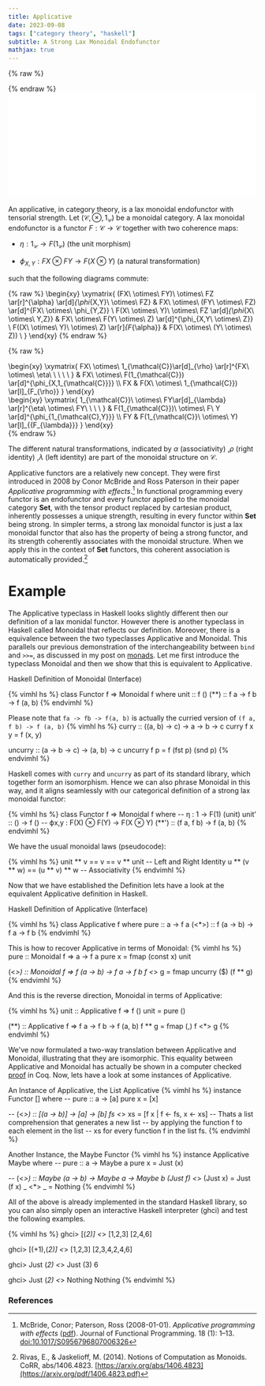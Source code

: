 ```yaml
---
title: Applicative
date: 2023-09-08
tags: ["category theory", "haskell"]
subtitle: A Strong Lax Monoidal Endofunctor
mathjax: true
---
```

{% raw %}
<script>
  MathJax = {
    loader: {
      load: ['[custom]/xypic.js'],
      paths: {custom: 'https://beuke.org/js'}
    },
    tex: {
      packages: {'[+]': ['xypic']}
    }
  };
</script>

<script id="MathJax-script" async src="https://cdn.jsdelivr.net/npm/mathjax@3.1.4/es5/tex-chtml-full.js"></script>
<script>
window.addEventListener('load', function() {
   document.querySelectorAll("mjx-xypic-object").forEach( (x) => (x.style.color = "var(--darkreader-text--text"));
   document.querySelectorAll("mjx-math > mjx-xypic > svg > g").forEach(x => x.setAttribute("stroke", "var(--darkreader-text--text"))
})
</script>

</style>
{% endraw %}

<br>
<img src="/images/applicative.png" onclick="window.open(this.src)">
<!-- The source as dot is next to image. Compile with: dot -Tsvg typeclasses.dot -o typeclasses.svg -->
<br>

An applicative, in category theory, is a lax monoidal endofunctor with tensorial strength. Let $(\mathcal{C}, \otimes, 1_{\mathcal{C}})$ be a monoidal category. A lax monoidal endofunctor is a functor $F : \mathcal{C} \rightarrow \mathcal{C}$ together with two coherence maps:
* $\eta : 1_{\mathcal{C}} \rightarrow F(1_{\mathcal{C}})$ (the unit morphism)

* $\phi_{X,Y} : FX \otimes FY \rightarrow F(X \otimes Y)$ (a natural transformation)

such that the following diagrams commute:

{% raw %}
\begin{xy}
\xymatrix{
(FX\ \otimes\ FY)\ \otimes\ FZ \ar[r]^{\alpha} \ar[d]_{\phi_{X,Y}\ \otimes\ FZ} & FX\ \otimes\ (FY\ \otimes\ FZ) \ar[d]^{FX\ \otimes\ \phi_{Y,Z}} \\
F(X\ \otimes\ Y)\ \otimes\ FZ \ar[d]_{\phi_{X\ \otimes\ Y,Z}} & FX\ \otimes\ F(Y\ \otimes\ Z) \ar[d]^{\phi_{X,Y\ \otimes\ Z}} \\
F((X\ \otimes\ Y)\ \otimes\ Z) \ar[r]_{F_{\alpha}} & F(X\ \otimes\ (Y\ \otimes\ Z)) \\
}
\end{xy}
{% endraw %}

{% raw %}
<div class="splitscreen">
  <div class="left">
\begin{xy}
\xymatrix{
  FX\ \otimes\ 1_{\mathcal{C}}\ar[d]_{\rho} \ar[r]^{FX\ \otimes\ \eta\ \ \ \ \ } & FX\ \otimes\ F(1_{\mathcal{C}}) \ar[d]^{\phi_{X,1_{\mathcal{C}}}} \\
  FX & F(X\ \otimes\ 1_{\mathcal{C}}) \ar[l]_{F_{\rho}}
}
\end{xy}
  </div>

  <div class="right">
\begin{xy}
\xymatrix{
  1_{\mathcal{C}}\ \otimes\ FY\ar[d]_{\lambda} \ar[r]^{\eta\ \otimes\ FY\ \ \ \ } & F(1_{\mathcal{C}})\ \otimes\ F\ Y \ar[d]^{\phi_{1_{\mathcal{C},Y}}} \\
  FY & F(1_{\mathcal{C}}\ \otimes\ Y) \ar[l]_{{F_{\lambda}}}
}
\end{xy}
  </div>
</div>
{% endraw %}

The different natural transformations, indicated by $\alpha$ (associativity) ,$\rho$ (right identity) ,$\lambda$ (left identity) are part of the monoidal structure on ${\mathcal {C}}$.


Applicative functors are a relatively new concept. They were first introduced in 2008 by Conor McBride and Ross Paterson in their paper *Applicative programming with effects*.[^1] In functional programming every functor is an endofunctor and every functor applied to the monoidal category $\mathbf{Set}$, with the tensor product replaced by cartesian product, inherently possesses a unique strength, resulting in every functor within $\mathbf{Set}$ being strong. In simpler terms, a strong lax monoidal functor is just a lax monoidal functor that also has the property of being a strong functor, and its strength coherently associates with the monoidal structure. When we apply this in the context of $\mathbf{Set}$ functors, this coherent association is automatically provided.[^2]

# Example

The Applicative typeclass in Haskell looks slightly different then our definition of a lax monidal functor. However there is another typeclass in Haskell called Monoidal that reflects our definition. Moreover, there is a equivalence between the two typeclasses Applicative and Monoidal. This parallels our previous demonstration of the interchangeability between `bind` and `>>=`, as discussed in my post on [monads](/monad). Let me first introduce the typeclass Monoidal and then we show that this is equivalent to Applicative.


Haskell Definition of Monoidal (Interface)

{% vimhl hs %}
class Functor f => Monoidal f where
  unit :: f ()
  (**) :: f a  -> f b  -> f (a, b)
{% endvimhl %}

Please note that `fa -> fb -> f(a, b)` is actually the curried version of
`(f a, f b) -> f (a, b)`
{% vimhl hs %}
curry :: ((a, b) -> c) -> a -> b -> c
curry f x y = f (x, y)

uncurry :: (a -> b -> c) -> (a, b) -> c
uncurry f p =  f (fst p) (snd p)
{% endvimhl %}

Haskell comes with `curry` and `uncurry` as part of its standard library, which together form an isomorphism. Hence we can also phrase Monoidal in this way, and it aligns seamlessly with our categorical definition of a strong lax monoidal functor:

{% vimhl hs %}
class Functor f => Monoidal f where
-- η     : 1  -> F(1) (unit)
  unit' :: () -> f ()
-- ϕx,y  : F(X) ⊗ F(Y) -> F(X ⊗ Y)
  (**') :: (f a, f b)   -> f (a, b)
{% endvimhl %}


We have the usual monoidal laws (pseudocode):

<!-- -- It's not possible to define laws in Haskell (pseudocode) -->
{% vimhl hs %}
unit ** v == v == v ** unit    -- Left and Right Identity
u ** (v ** w) == (u ** v) ** w -- Associativity
{% endvimhl %}

Now that we have established the Definition lets have a look at the equivalent Applicative definition in Haskell.

Haskell Definition of Applicative (Interface)

{% vimhl hs %}
class Applicative f where
  pure :: a -> f a
  (<*>) :: f (a -> b) -> f a -> f b
{% endvimhl %}

This is how to recover Applicative in terms of Monoidal:
{% vimhl hs %}
pure :: Monoidal f => a -> f a
pure x  = fmap (const x) unit

(<*>) :: Monoidal f => f (a -> b) -> f a -> f b
f <*> g = fmap uncurry ($) (f ** g)
{% endvimhl %}

And this is the reverse direction, Monoidal in terms of Applicative:

{% vimhl hs %}
unit :: Applicative f => f ()
unit   = pure ()

(**) :: Applicative f => f a -> f b  -> f (a, b)
f ** g = fmap (,) f <*> g
{% endvimhl %}

We've now formulated a two-way translation between Applicative and Monoidal, illustrating that they are isomorphic. This equality between Applicative and Monoidal has actually be shown in a computer checked [proof](https://stackoverflow.com/a/62959880) in Coq. Now, lets have a look at some instances of Applicative.

<!-- Require Import Coq.Program.Basics. -->
<!-- Require Import Coq.Init.Datatypes. -->
<!-- Require Import Coq.Init.Notations. -->

<!-- Notation "f ∘ g" := (compose f g). -->

<!-- Class Functor (F: Type -> Type) : Type := -->
<!--   { fmap : forall {x} {y}, (x->y) -> (F x->F y) -->
<!--   ; fmap_id : forall x, @fmap x x id = id -->
<!--   ; fmap_compose : forall {x} {y} {z} (f: y->z) (g: x->y) -->
<!--                      , fmap (f∘g) = fmap f ∘ fmap g -->
<!--   }. -->

<!-- Lemma fmap_twice {F} `{Functor F} {x} {y} {z} (f: y->z) (g: x->y) (xs: F x) -->
<!--                      : fmap (f∘g) xs = fmap f (fmap g xs). -->
<!-- Proof. -->
<!--   rewrite fmap_compose. now compute. -->
<!-- Qed. -->

<!-- Definition parallel {a} {b} {c} {d} (f: a->c) (g: b->d) -->
<!--   : (a*b) -> (c*d) := fun xy => match xy with -->
<!--                                 | (x,y) => (f x, g y) -->
<!--                                 end. -->

<!-- Notation "f *** g" := (parallel f g) (at level 40, left associativity). -->

<!-- Definition rassoc {a} {b} {c} : ((a*b)*c) -> (a*(b*c)) -->
<!--     := fun xyz => match xyz with | ((x,y),z) => (x,(y,z)) end. -->

<!-- Definition tt_ {a} (x:a) := (tt, x). -->
<!-- Definition _tt {a} (x:a) := (x, tt). -->

<!-- Class Monoidal F `{Functor F} : Type := -->
<!--   { funit : F unit -->
<!--   ; fzip : forall {a} {b}, F a -> F b -> F (a*b) -->
<!--   ; left_identity : forall {a} (v: F a) -->
<!--            , fzip funit v = fmap tt_ v -->
<!--   ; right_identity : forall {a} (v: F a) -->
<!--            , fzip v funit = fmap _tt v -->
<!--   ; associativity : forall {a} {b} {c} (u: F a) (v: F b) (w: F c) -->
<!--            , fzip u (fzip v w) = fmap rassoc (fzip (fzip u v) w) -->
<!--   ; naturality : forall {a} {b} {c} {d} -->
<!--                         (g: a->c) (h: b->d) (u: F a) (v: F b) -->
<!--            , fmap (g***h) (fzip u v) = fzip (fmap g u) (fmap h v) -->
<!--   }. -->

<!-- Notation "u ** v" := (fzip u v) (at level 40, left associativity). -->

<!-- Lemma naturalityL {F} `{Monoidal F} {a} {b} {c} -->
<!--                            (f: a->c) (u: F a) (v: F b) -->
<!--            : fmap (f***id) (fzip u v) = fzip (fmap f u) v. -->
<!-- Proof. -->
<!--   assert (v = fmap id v) as ->. { now rewrite fmap_id. } -->
<!--   rewrite <- naturality. -->
<!--   assert (v = fmap id v) as <-. { now rewrite fmap_id. } -->
<!--   now trivial. -->
<!-- Qed. -->
<!-- Lemma naturalityR {F} `{Monoidal F} {a} {b} {c} -->
<!--                            (f: b->c) (u: F a) (v: F b) -->
<!--            : fmap (id***f) (fzip u v) = fzip u (fmap f v). -->
<!-- Proof. -->
<!--   assert (u = fmap id u) as ->. { now rewrite fmap_id. } -->
<!--   rewrite <- naturality. -->
<!--   assert (u = fmap id u) as <-. { now rewrite fmap_id. } -->
<!--   now trivial. -->
<!-- Qed. -->

<!-- Definition to {a} {b} (y: a) (f: a->b) := f y. -->

<!-- Class Applicative F `{Functor F} : Type := -->
<!--   { pure : forall {a}, a -> F a -->
<!--   ; app : forall {a} {b}, F (a->b) -> F a -> F b -->
<!--   ; identity : forall {a} (v: F a) -->
<!--               , app (pure id) v = v -->
<!--   ; homomorphism : forall {a} {b} (f: a->b) (x: a) -->
<!--               , app (pure f) (pure x) = pure (f x) -->
<!--   ; interchange : forall {a} {b} (u: F (a->b)) (y: a) -->
<!--               , app u (pure y) = app (pure (to y)) u -->
<!--   ; composition : forall {a} {b} {c} -->
<!--                          (u: F (b->c)) (v: F (a->b)) (w: F a) -->
<!--               , app u (app v w) = app (app (app (pure compose) u) v) w -->
<!--   ; appFtor : forall {a} {b} (g: a->b) (x: F a) -->
<!--               , fmap g x = app (pure g) x -->
<!--   }. -->

<!-- Notation "fs <*> xs" := (app fs xs) (at level 40, left associativity). -->

<!-- Require Import Coq.Program.Tactics. -->
<!-- Require Import Coq.Logic.FunctionalExtensionality. -->

<!-- Definition apl {a} {b} (fx: (a->b)*a) -->
<!--    := match fx with |(f,x) => f x end. -->

<!-- Program Instance MonoidalIsApplicative {F} `{Monoidal F} -->
<!--     : Applicative F -->
<!--   := { pure := fun {a} (x: a) => fmap (const x) funit -->
<!--      ; app := fun {a} {b} (fs: F (a->b)) (xs: F a) -->
<!--               => fmap apl (fzip fs xs) }. -->
<!-- Next Obligation. (* identity *) -->
<!--   rewrite <- naturalityL. -->
<!--   rewrite -> left_identity. -->
<!--   repeat (rewrite <- fmap_twice). -->
<!--   rewrite -> fmap_id. -->
<!--   now compute. -->
<!-- Qed. -->
<!-- Next Obligation. (* homomorphism *) -->
<!--   rewrite <- naturality. -->
<!--   rewrite -> left_identity. -->
<!--   repeat (rewrite <- fmap_twice). -->
<!--   now compute. -->
<!-- Qed. -->
<!-- Next Obligation. (* interchange *) -->
<!--   rewrite <- naturalityL. -->
<!--   rewrite <- naturalityR. -->
<!--   repeat (rewrite <- fmap_twice). -->
<!--   rewrite -> right_identity. -->
<!--   rewrite -> left_identity. -->
<!--   repeat (rewrite <- fmap_twice). -->
<!--   now compute. -->
<!-- Qed. -->
<!-- Next Obligation. (* composition *) -->
<!--   rewrite <- naturalityR. -->
<!--   rewrite -> associativity. -->
<!--   repeat (rewrite <- naturalityL). -->
<!--   rewrite -> left_identity. -->
<!--   repeat (rewrite <- naturalityL). -->
<!--   repeat (rewrite <- fmap_twice). -->

<!--   f_equal.                      (*    This part is just about *) -->
<!--   unfold compose.                 (*  convincing Coq that two  *) -->
<!--   apply functional_extensionality. (* functions are equal, it  *) -->
<!--   intro x.                         (* has nothing to do with   *) -->
<!--   destruct x as ((btc, atb), a0). (*  applicative or monoidal  *) -->
<!--   now compute.                  (*    functors, specifically. *) -->
<!-- Qed. -->
<!-- Next Obligation. (* appFtor *) -->
<!--   rewrite <- naturalityL. -->
<!--   rewrite -> left_identity. -->
<!--   repeat (rewrite <- fmap_twice). -->
<!--   now compute. -->
<!-- Qed. -->


<!-- Lemma fmapPure {F} `{Applicative F} {a} {b} -->
<!--         (f: a->b) (x: a) : fmap f (pure x: F a) = pure (f x). -->
<!-- Proof. -->
<!--   rewrite -> appFtor. -->
<!--   now apply homomorphism. -->
<!-- Qed. -->

<!-- Lemma fmapBracket {F} `{Applicative F} {a} {b} {c} {d} -->
<!--       (f: c->d) (g: a->b->c) (xs: F a) (ys: F b) -->
<!--      : fmap f (fmap g xs<*>ys) = fmap (fun x y => f (g x y)) xs <*> ys. -->
<!-- Proof. -->
<!--   repeat (rewrite -> appFtor). -->
<!--   rewrite -> composition. -->
<!--   rewrite -> homomorphism. -->
<!--   rewrite -> composition. -->
<!--   repeat (rewrite -> homomorphism). -->
<!--   now compute. -->
<!-- Qed. -->

<!-- Lemma fmap_both {F} `{Applicative F} {a} {b} {c} {d} -->
<!--       (f: a->c->d) (g: b->c) (xs: F a) (ys: F b) -->
<!--      : fmap f xs <*> fmap g ys = fmap (fun x y => f x (g y)) xs <*> ys. -->
<!-- Proof. -->
<!--   repeat (rewrite -> appFtor). -->
<!--   rewrite -> composition. -->
<!--   repeat (rewrite <- appFtor). -->
<!--   rewrite <- fmap_twice. -->
<!--   rewrite -> interchange. -->
<!--   rewrite -> appFtor. -->
<!--   rewrite -> composition. -->
<!--   repeat (rewrite -> homomorphism). -->
<!--   rewrite <- appFtor. -->
<!--   now compute. -->
<!-- Qed. -->

<!-- Definition tup {a} {b} (x:a) (y:b) : (a*b) := (x,y). -->

<!-- Program Instance ApplicativeIsMonoidal {F} `{Applicative F} -->
<!--     : Monoidal F -->
<!--   := { funit := pure tt -->
<!--      ; fzip := fun {a} {b} (u: F a) (v: F b) -->
<!--                    => fmap tup u <*> v }. -->
<!-- Next Obligation. (* left_identity *) -->
<!--   repeat (rewrite -> appFtor). -->
<!--   rewrite -> homomorphism. -->
<!--   now compute. -->
<!-- Qed. -->
<!-- Next Obligation. (* right_identity *) -->
<!--   repeat (rewrite -> appFtor). -->
<!--   rewrite -> interchange. -->
<!--   rewrite -> composition. -->
<!--   repeat (rewrite -> homomorphism). -->
<!--   now compute. -->
<!-- Qed. -->
<!-- Next Obligation. (* associativity *) -->
<!--   repeat (rewrite -> fmapBracket). -->
<!--   rewrite -> composition. -->
<!--   repeat (rewrite <- appFtor). -->
<!--   rewrite <- fmap_twice. -->
<!--   rewrite -> fmap_both. -->
<!--   now compute. -->
<!-- Qed. -->
<!-- Next Obligation. (* naturality *) -->
<!--   rewrite -> fmap_both. -->
<!--   rewrite <- fmap_twice. -->
<!--   rewrite -> fmapBracket. -->
<!--   now compute. -->
<!-- Qed. -->

<!-- Compiled with Coq 8.9.1. -->


<!-- ``` -->
<!-- -- pure id <*> v == v == v <*> pure id -- Left and Right Identity -->
<!-- -- u <*> (v <*> w) = pure (.) <*> u <*> v <*> w --- Composition. -->
<!-- ``` -->



<!-- The following condition must always hold: -->

<!-- {% vimhl hs %} -->
<!-- pure id <*> v = v                            -- Identity -->
<!-- pure f <*> pure x = pure (f x)               -- Homomorphism -->
<!-- u <*> pure y = pure ($ y) <*> u              -- Interchange -->
<!-- pure (.) <*> u <*> v <*> w = u <*> (v <*> w) -- Composition -->
<!-- {% endvimhl %} -->

An Instance of Applicative, the List Applicative
{% vimhl hs %}
instance Functor [] where
 -- pure :: a -> [a]
    pure x    = [x]

 --   (<*>) :: [(a -> b)] -> [a] -> [b]
    fs <*> xs = [f x | f <- fs, x <- xs]
 -- Thats a list comprehension that generates a new list
 -- by applying the function f to each element in the list
 -- xs for every function f in the list fs.
{% endvimhl %}

Another Instance, the Maybe Functor
{% vimhl hs %}
instance Applicative Maybe where
 -- pure :: a -> Maybe a
    pure x                = Just (x)

 -- (<*>) :: Maybe (a -> b) -> Maybe a -> Maybe b
    (Just f) <*> (Just x) = Just (f x)
    _        <*> _        = Nothing
{% endvimhl %}

All of the above is already implemented in the standard Haskell library, so you can also simply open an interactive Haskell interpreter (ghci) and test the following examples.

{% vimhl hs %}
ghci> [(*2)] <*> [1,2,3]
[2,4,6]

ghci> [(+1),(*2)] <*> [1,2,3]
[2,3,4,2,4,6]

ghci> Just (*2) <*> Just (3)
6

ghci> Just (*2) <*> Nothing
Nothing
{% endvimhl %}

### References

[^0]: The diagram displayed at the top of this post is a modified version of Brent Yorgey's [Typeclassopedia diagram](https://wiki.haskell.org/File:Typeclassopedia-diagram.png)
[^1]: McBride, Conor; Paterson, Ross (2008-01-01). *Applicative programming with effects* ([pdf](http://www.staff.city.ac.uk/~ross/papers/Applicative.pdf)). Journal of Functional Programming. 18 (1): 1–13. [doi:10.1017/S0956796807006326](https://doi.org/10.1017/S0956796807006326)
[^2]: Rivas, E., & Jaskelioff, M. (2014). Notions of Computation as Monoids. CoRR, abs/1406.4823. [https://arxiv.org/abs/1406.4823](https://arxiv.org/pdf/1406.4823.pdf)
